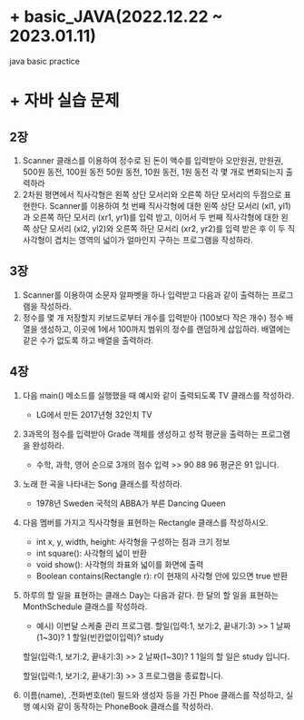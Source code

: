 # + basic_JAVA(2022.12.22 ~ 2023.01.11)
java basic practice

# + 자바 실습 문제
## 2장
1. Scanner 클래스를 이용하여 정수로 된 돈이 액수를 입력받아 오만원권, 만원권, 500원 동전, 100원 동전 50원 동전, 10원 동전, 1원 동전 각 몇 개로 변화되는지 출력하라
2. 2차원 평면에서 직사각형은 왼쪽 상단 모서리와 오른쪽 하단 모서리의 두점으로 표현한다. Scanner를 이용하여 첫 번째 직사각형에 대한 왼쪽 상단 모서리 (xl1, yl1)과 오른쪽 하단 모서리 (xr1, yr1)를 입력 받고, 이어서 두 번째 직사각형에 대한 왼쪽 상단 모서리 (xl2, yl2)와 오른쪽 하단 모서리 (xr2, yr2)를 입력 받은 후 이 두 직사각형이 겹치는 영역의 넓이가 얼마인지 구하는 프로그램을 작성하라.

## 3장
1. Scanner를 이용하여 소문자 알파벳을 하나 입력받고 다음과 같이 출력하는 프로그램을 작성하라.
2. 정수를 몇 개 저장할지 키보드로부터 개수를 입력받아 (100보다 작은 개수) 정수 배열을 생성하고, 이곳에 1에서 100까지 범위의 정수를 랜덤하게 삽입하라. 배열에는 같은 수가 없도록 하고 배열을 출력하라.

## 4장
1. 다음 main() 메소드를 실행했을 때 예시와 같이 출력되도록 TV 클래스를 작성하라.
	-  LG에서 만든 2017년형 32인치 TV

2. 3과목의 점수를 입력받아 Grade 객체를 생성하고 성적 평균을 출력하는 프로그램을 완성하라.
	-  수학, 과학, 영어 순으로 3개의 점수 입력 >> 90 88 96
	평균은 91 입니다.

3. 노래 한 곡을 나타내는 Song 클래스를 작성하라.
	- 1978년 Sweden 국적의 ABBA가 부른 Dancing Queen

4. 다음 멤버를 가지고 직사각형을 표현하는 Rectangle 클래스를 작성하시오.
	- int x, y, width, height: 사각형을 구성하는 점과 크기 정보
	- int square(): 사각형의 넓이 반환
	- void show(): 사각형의 좌표와 넓이를 화면에 출력
	- Boolean contains(Rectangle r): r이 현재의 사각형 안에 있으면 true 반환

5. 하루의 할 일을 표현하는 클래스 Day는 다음과 같다. 한 달의 할 일을 표현하는 MonthSchedule 클래스를 작성하라.
	  - 예시)
    이번달 스케줄 관리 프로그램.
	  할일(입력:1, 보기:2, 끝내기:3) >> 1
	  날짜(1~30)? 1
	  할일(빈칸없이입력)? study

	  할일(입력:1, 보기:2, 끝내기:3) >> 2
	  날짜(1~30)? 1
	  1일의 할 일은 study 입니다.

	  할일(입력:1, 보기:2, 끝내기:3) >> 3
	  프로그램을 종료합니다.

6. 이름(name), .전화번호(tel) 필드와 생성자 등을 가진 Phoe 클래스를 작성하고, 실행 예시와 같이 동작하는 PhoneBook 클래스를 작성하라. 

